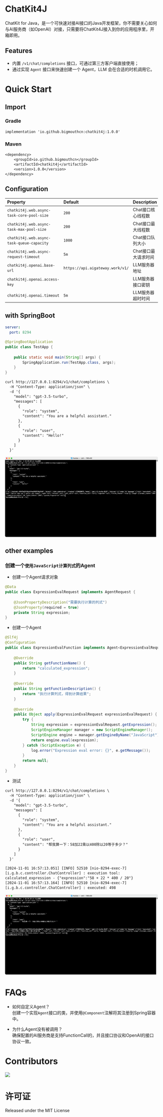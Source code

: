 # ChatKit4J
ChatKit for Java，是一个可快速对接AI接口的Java开发框架，你不需要关心如何与AI服务商（如OpenAI）对接，只需要将ChatKit4J接入到你的应用程序里，开箱即用。

## Features
- 内置 `/v1/chat/completions` 接口，可通过第三方客户端直接使用；
- 通过实现 `Agent` 接口来快速创建一个 Agent，LLM 会在合适的时机调用它。

# Quick Start
## Import

### Gradle
```angular2html
implementation 'io.github.bigmouthcn:chatkit4j:1.0.0'
```

### Maven
```angular2html
<dependency>
    <groupId>io.github.bigmouthcn</groupId>
    <artifactId>chatkit4j</artifactId>
    <version>1.0.0</version>
</dependency>
```

## Configuration
| Property                                       | Default                          | Description  |
|:-----------------------------------------------|:---------------------------------|:-------------|
| `chatkit4j.web.async-task-core-pool-size`      | `200`                            | Chat接口核心线程数  |
| `chatkit4j.web.async-task-max-pool-size`  | `200`                            | Chat接口最大线程数  |
| `chatkit4j.web.async-task-queue-capacity` | `1000`                           | Chat接口队列大小   |
| `chatkit4j.web.async-request-timeout`     | `5m`                             | Chat接口最大请求时间 |
| `chatkit4j.openai.base-url`           | `https://api.aigateway.work/v1/` | LLM服务器地址     |
| `chatkit4j.openai.access-key`         |                                  | LLM服务器接口密钥   |
| `chatkit4j.openai.timeout`            | `5m`                             | LLM服务器超时时间   |

## with SpringBoot
```yaml
server:
  port: 8294
```

```java
@SpringBootApplication
public class TestApp {

    public static void main(String[] args) {
        SpringApplication.run(TestApp.class, args);
    }
}
```

```shell
curl http://127.0.0.1:8294/v1/chat/completions \
  -H "Content-Type: application/json" \
  -d '{
    "model": "gpt-3.5-turbo",
    "messages": [
      {
        "role": "system",
        "content": "You are a helpful assistant."
      },
      {
        "role": "user",
        "content": "Hello!"
      }
    ]
  }'
```

![iShot_2024-11-01_16.34.45.png](docs%2FiShot_2024-11-01_16.34.45.png)

## other examples

### 创建一个`使用JavaScript计算列式`的Agent
- 创建一个Agent请求对象
```java
@Data
public class ExpressionEvalRequest implements AgentRequest {

    @JsonPropertyDescription("需要执行计算的列式")
    @JsonProperty(required = true)
    private String expression;
}
```
- 创建一个Agent
```java
@Slf4j
@Configuration
public class ExpressionEvalFunction implements Agent<ExpressionEvalRequest> {

    @Override
    public String getFunctionName() {
        return "calculated_expression";
    }

    @Override
    public String getFunctionDescription() {
        return "执行计算列式，得到计算结果";
    }

    @Override
    public Object apply(ExpressionEvalRequest expressionEvalRequest) {
        try {
            String expression = expressionEvalRequest.getExpression();
            ScriptEngineManager manager = new ScriptEngineManager();
            ScriptEngine engine = manager.getEngineByName("JavaScript");
            return engine.eval(expression);
        } catch (ScriptException e) {
            log.error("Expression eval error: {}", e.getMessage());
        }
        return null;
    }
}
```

- 测试
```shell
curl http://127.0.0.1:8294/v1/chat/completions \
  -H "Content-Type: application/json" \
  -d '{
    "model": "gpt-3.5-turbo",
    "messages": [
      {
        "role": "system",
        "content": "You are a helpful assistant."
      },
      {
        "role": "user",
        "content": "帮我算一下：58加22乘以400除以20等于多少？"
      }
    ]
  }'
```

```
[2024-11-01 16:57:13.051] [INFO] 52510 [nio-8294-exec-7] [i.g.b.c.controller.ChatController] : execution tool: calculated_expression - {"expression":"58 + 22 * 400 / 20"}
[2024-11-01 16:57:13.164] [INFO] 52510 [nio-8294-exec-7] [i.g.b.c.controller.ChatController] : executed: 498
```

![iShot_2024-11-01_16.58.28.png](docs%2FiShot_2024-11-01_16.58.28.png)

# FAQs
- 如何自定义Agent？  
创建一个实现`Agent`接口的类，并使用`@Component`注解将其注册到Spring容器中。

- 为什么Agent没有被调用？  
确保配置的AI服务商是支持FunctionCall的，并且接口协议和OpenAI的接口协议一致。

# Contributors

<!-- ALL-CONTRIBUTORS-LIST:START - Do not remove or modify this section -->
<!-- prettier-ignore-start -->
<!-- markdownlint-disable -->

<!-- markdownlint-restore -->
<!-- prettier-ignore-end -->

<!-- ALL-CONTRIBUTORS-LIST:END -->

<a href="https://github.com/big-mouth-cn/chatkit4j/graphs/contributors">
  <img src="https://contrib.rocks/image?repo=big-mouth-cn/chatkit4j" />
</a>

# 许可证

Released under the MIT License